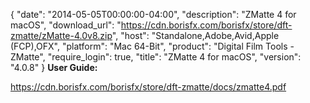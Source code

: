 {
  "date": "2014-05-05T00:00:00-04:00",
  "description": "ZMatte 4 for macOS",
  "download_url": "https://cdn.borisfx.com/borisfx/store/dft-zmatte/zMatte-4.0v8.zip",
  "host": "Standalone,Adobe,Avid,Apple (FCP),OFX",
  "platform": "Mac 64-Bit",
  "product": "Digital Film Tools - ZMatte",
  "require_login": true,
  "title": "ZMatte 4 for macOS",
  "version": "4.0.8"
}
**User Guide:**

https://cdn.borisfx.com/borisfx/store/dft-zmatte/docs/zmatte4.pdf
